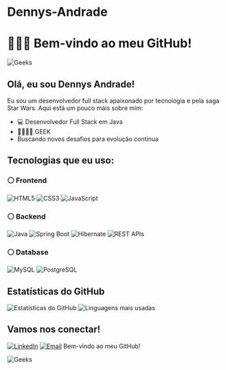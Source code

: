 # Dennys-Andrade
# 👨🏽‍💻 Bem-vindo ao meu GitHub!

![Geeks](https://wallpaper-mania.com/wp-content/uploads/2018/09/High_resolution_wallpaper_background_ID_77701739024.jpg)

## Olá, eu sou Dennys Andrade!

Eu sou um desenvolvedor full stack apaixonado por tecnologia e pela saga Star Wars. Aqui está um pouco mais sobre mim:

- 💻 Desenvolvedor Full Stack em Java
- 🚀🏴‍☠️👒 GEEK
- Buscando novos desafios para evolução contínua

## Tecnologias que eu uso:

### ⚪ Frontend
![HTML5](https://img.shields.io/badge/HTML5-black?style=flat-square&logo=html5)
![CSS3](https://img.shields.io/badge/CSS3-black?style=flat-square&logo=css3)
![JavaScript](https://img.shields.io/badge/JavaScript-black?style=flat-square&logo=javascript)

### ⚪ Backend
![Java](https://img.shields.io/badge/Java-black?style=flat-square&logo=java)
![Spring Boot](https://img.shields.io/badge/Spring%20Boot-black?style=flat-square&logo=springboot)
![Hibernate](https://img.shields.io/badge/Hibernate-black?style=flat-square&logo=hibernate)
![REST APIs](https://img.shields.io/badge/REST%20APIs-black?style=flat-square&logo=rest)

### ⚪ Database
![MySQL](https://img.shields.io/badge/MySQL-black?style=flat-square&logo=mysql)
![PostgreSQL](https://img.shields.io/badge/PostgreSQL-black?style=flat-square&logo=postgresql)

## Estatísticas do GitHub

![Estatísticas do GitHub](https://github-readme-stats.vercel.app/api?username=Dennys-Andrade&show_icons=true&theme=dark)
![Linguagens mais usadas](https://github-readme-stats.vercel.app/api/top-langs/?username=Dennys-Andrade&layout=compact&theme=dark)

## Vamos nos conectar!

[![LinkedIn](https://img.shields.io/badge/LinkedIn-black?style=flat-square&logo=linkedin)](https://www.linkedin.com/in/dennys-andrade-pcd-4983832aa)
[![Email](https://img.shields.io/badge/Email-black?style=flat-square&logo=gmail)](mailto:andrade1den@gmail.com)
 Bem-vindo ao meu GitHub!

![Geeks]([https://wallpaper-mania.com/wp-content/uploads/2018/09/High_resolution_wallpaper_background_ID_77701739024.jpg](https://i.pinimg.com/originals/2f/56/90/2f5690ee185f5345025b1a5b0bf2c8aa.gif))

